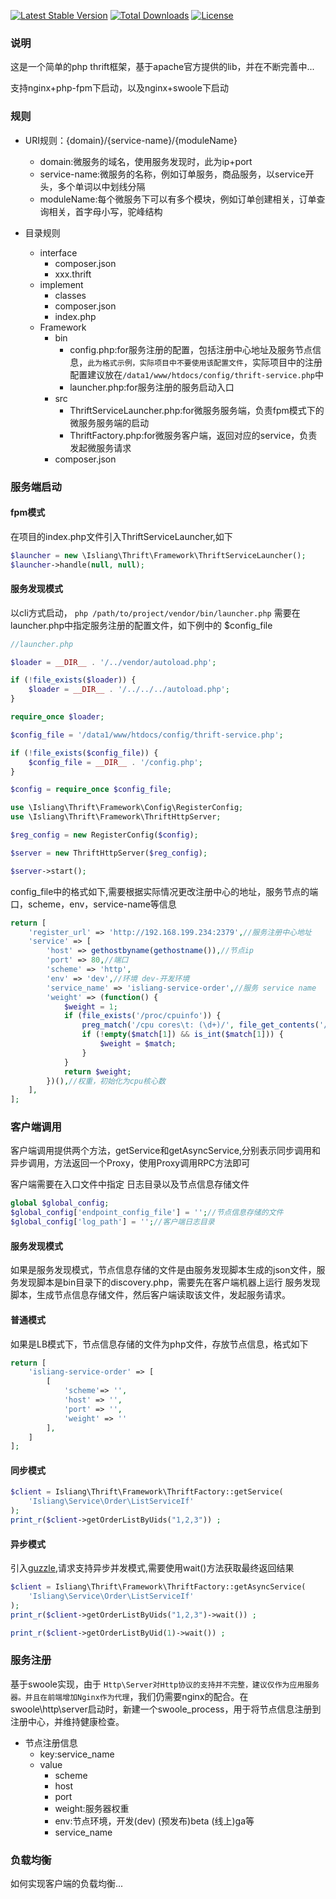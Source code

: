 [![Latest Stable Version](https://poser.pugx.org/isliang/thrift-framework/v/stable)](https://packagist.org/packages/isliang/thrift-framework)
[![Total Downloads](https://poser.pugx.org/isliang/thrift-framework/downloads)](https://packagist.org/packages/isliang/thrift-framework)
[![License](https://poser.pugx.org/isliang/thrift-framework/license)](https://packagist.org/packages/isliang/thrift-framework)

### 说明

这是一个简单的php thrift框架，基于apache官方提供的lib，并在不断完善中...

支持nginx+php-fpm下启动，以及nginx+swoole下启动

### 规则

- URI规则：{domain}/{service-name}/{moduleName}
    - domain:微服务的域名，使用服务发现时，此为ip+port
    - service-name:微服务的名称，例如订单服务，商品服务，以service开头，多个单词以中划线分隔
    - moduleName:每个微服务下可以有多个模块，例如订单创建相关，订单查询相关，首字母小写，驼峰结构
    
- 目录规则
    - interface
        - composer.json
        - xxx.thrift    
    - implement
        - classes
        - composer.json
        - index.php
    - Framework
        - bin
            - config.php:for服务注册的配置，包括注册中心地址及服务节点信息，`此为格式示例，实际项目中不要使用该配置文件`，实际项目中的注册
            配置建议放在`/data1/www/htdocs/config/thrift-service.php`中
            - launcher.php:for服务注册的服务启动入口
        - src
            - ThriftServiceLauncher.php:for微服务服务端，负责fpm模式下的微服务服务端的启动
            - ThriftFactory.php:for微服务客户端，返回对应的service，负责发起微服务请求
        - composer.json
        
### 服务端启动

#### fpm模式

在项目的index.php文件引入ThriftServiceLauncher,如下

```php
$launcher = new \Isliang\Thrift\Framework\ThriftServiceLauncher();
$launcher->handle(null, null);
```        

#### 服务发现模式

以cli方式启动， `php /path/to/project/vendor/bin/launcher.php`
需要在launcher.php中指定服务注册的配置文件，如下例中的 $config_file

```php
//launcher.php

$loader = __DIR__ . '/../vendor/autoload.php';

if (!file_exists($loader)) {
    $loader = __DIR__ . '/../../../autoload.php';
}

require_once $loader;

$config_file = '/data1/www/htdocs/config/thrift-service.php';

if (!file_exists($config_file)) {
    $config_file = __DIR__ . '/config.php';
}

$config = require_once $config_file;

use \Isliang\Thrift\Framework\Config\RegisterConfig;
use \Isliang\Thrift\Framework\ThriftHttpServer;

$reg_config = new RegisterConfig($config);

$server = new ThriftHttpServer($reg_config);

$server->start();
```

config_file中的格式如下,需要根据实际情况更改注册中心的地址，服务节点的端口，scheme，env，service-name等信息

```php
return [
    'register_url' => 'http://192.168.199.234:2379',//服务注册中心地址
    'service' => [
        'host' => gethostbyname(gethostname()),//节点ip
        'port' => 80,//端口
        'scheme' => 'http',
        'env' => 'dev',//环境 dev-开发环境
        'service_name' => 'isliang-service-order',//服务 service name
        'weight' => (function() {
            $weight = 1;
            if (file_exists('/proc/cpuinfo')) {
                preg_match('/cpu cores\t: (\d+)/', file_get_contents('/proc/cpuinfo'), $match);
                if (!empty($match[1]) && is_int($match[1])) {
                    $weight = $match;
                }
            }
            return $weight;
        })(),//权重，初始化为cpu核心数
    ],
];
```

### 客户端调用

客户端调用提供两个方法，getService和getAsyncService,分别表示同步调用和异步调用，方法返回一个Proxy，使用Proxy调用RPC方法即可

客户端需要在入口文件中指定 日志目录以及节点信息存储文件
```php
global $global_config;
$global_config['endpoint_config_file'] = '';//节点信息存储的文件
$global_config['log_path'] = '';//客户端日志目录
```

#### 服务发现模式

如果是服务发现模式，节点信息存储的文件是由服务发现脚本生成的json文件，服务发现脚本是bin目录下的discovery.php，需要先在客户端机器上运行
服务发现脚本，生成节点信息存储文件，然后客户端读取该文件，发起服务请求。

#### 普通模式

如果是LB模式下，节点信息存储的文件为php文件，存放节点信息，格式如下
```php
return [
    'isliang-service-order' => [
        [
            'scheme'=> '',
            'host' => '', 
            'port' => '', 
            'weight' => ''
        ],
    ]
];
```

#### 同步模式

```php
$client = Isliang\Thrift\Framework\ThriftFactory::getService(
    'Isliang\Service\Order\ListServiceIf'
);
print_r($client->getOrderListByUids("1,2,3")) ;
```


#### 异步模式

引入[guzzle](https://github.com/guzzle/guzzle),请求支持异步并发模式,需要使用wait()方法获取最终返回结果


```php
$client = Isliang\Thrift\Framework\ThriftFactory::getAsyncService(
    'Isliang\Service\Order\ListServiceIf'
);
print_r($client->getOrderListByUids("1,2,3")->wait()) ;

print_r($client->getOrderListByUid(1)->wait()) ;
```

### 服务注册

基于swoole实现，由于 `Http\Server对Http协议的支持并不完整，建议仅作为应用服务器。并且在前端增加Nginx作为代理`，我们仍需要nginx的配合。在
swoole\http\server启动时，新建一个swoole_process，用于将节点信息注册到注册中心，并维持健康检查。

- 节点注册信息
    - key:service_name
    - value
        - scheme
        - host
        - port
        - weight:服务器权重
        - env:节点环境，开发(dev) (预发布)beta (线上)ga等
        - service_name

### 负载均衡

如何实现客户端的负载均衡...
